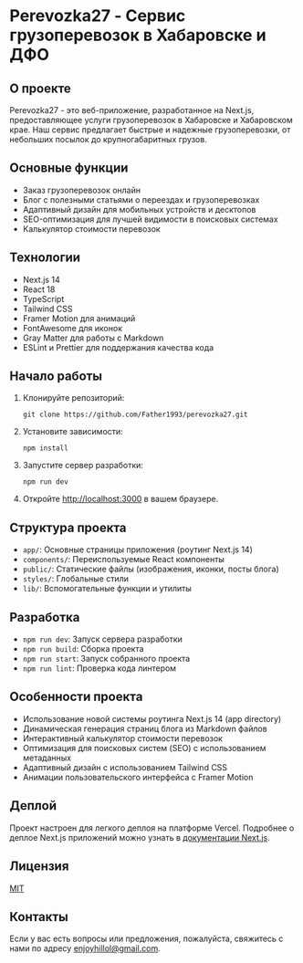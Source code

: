 # Perevozka27 - Сервис грузоперевозок в Хабаровске и ДФО

## О проекте

Perevozka27 - это веб-приложение, разработанное на Next.js, предоставляющее услуги грузоперевозок в Хабаровске и Хабаровском крае. Наш сервис предлагает быстрые и надежные грузоперевозки, от небольших посылок до крупногабаритных грузов.

## Основные функции

- Заказ грузоперевозок онлайн
- Блог с полезными статьями о переездах и грузоперевозках
- Адаптивный дизайн для мобильных устройств и десктопов
- SEO-оптимизация для лучшей видимости в поисковых системах
- Калькулятор стоимости перевозок

## Технологии

- Next.js 14
- React 18
- TypeScript
- Tailwind CSS
- Framer Motion для анимаций
- FontAwesome для иконок
- Gray Matter для работы с Markdown
- ESLint и Prettier для поддержания качества кода

## Начало работы

1. Клонируйте репозиторий:

   ```
   git clone https://github.com/Father1993/perevozka27.git
   ```

2. Установите зависимости:

   ```
   npm install
   ```

3. Запустите сервер разработки:

   ```
   npm run dev
   ```

4. Откройте [http://localhost:3000](http://localhost:3000) в вашем браузере.

## Структура проекта

- `app/`: Основные страницы приложения (роутинг Next.js 14)
- `components/`: Переиспользуемые React компоненты
- `public/`: Статические файлы (изображения, иконки, посты блога)
- `styles/`: Глобальные стили
- `lib/`: Вспомогательные функции и утилиты

## Разработка

- `npm run dev`: Запуск сервера разработки
- `npm run build`: Сборка проекта
- `npm run start`: Запуск собранного проекта
- `npm run lint`: Проверка кода линтером

## Особенности проекта

- Использование новой системы роутинга Next.js 14 (app directory)
- Динамическая генерация страниц блога из Markdown файлов
- Интерактивный калькулятор стоимости перевозок
- Оптимизация для поисковых систем (SEO) с использованием метаданных
- Адаптивный дизайн с использованием Tailwind CSS
- Анимации пользовательского интерфейса с Framer Motion

## Деплой

Проект настроен для легкого деплоя на платформе Vercel. Подробнее о деплое Next.js приложений можно узнать в [документации Next.js](https://nextjs.org/docs/app/building-your-application/deploying).

## Лицензия

[MIT](https://choosealicense.com/licenses/mit/)

## Контакты

Если у вас есть вопросы или предложения, пожалуйста, свяжитесь с нами по адресу [enjoyhillol@gmail.com](mailto:enjoyhillol@gmail.com).
